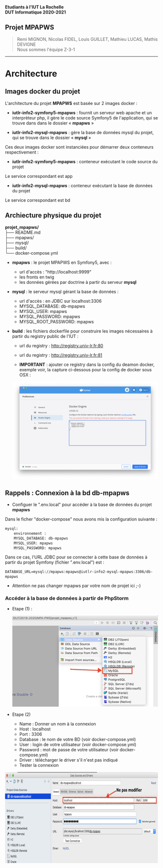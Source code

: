 **Etudiants à l'IUT La Rochelle**   
**DUT Informatique 2020-2021**

**Projet MPAPWS**   
---
> Remi MIGNON, Nicolas FIDEL, Louis GUILLET, Mathieu LUCAS, Mathis DEVIGNE  
> Nous sommes l'équipe Z-3-1
--- 


# Architecture

## Images docker du projet 

L'architecture du projet **MPAPWS** est basée sur 2 images docker :
* **iutlr-info2-symfony5-mpapws** : fournit un serveur web apache et un interprèteur php, il gère le code source Symfony5 de l'application, qui se trouve dans dans le dossier « **mpapws** »

* **iutlr-info2-mysql-mpapws** : gère la base de données mysql du projet, qui se trouve dans le dossier « **mysql** »

Ces deux images docker sont instanciées pour démarrer deux conteneurs respectivement :    
* **iutlr-info2-symfony5-mpapws** : conteneur exécutant le code source du projet 

Le service correspondant est app 
* **iutlr-info2-mysql-mpapws** : conteneur exécutant la base de données du projet 

Le service correspondant est bd

## Archiecture physique du projet

**projet_mpapws/**  
├── README.md     
├── mpapws/     
├── mysql/   
├── build/  
└── docker-compose.yml  

* **mpapws** : le projet MPAPWS en Symfony5, avec :
    * url d'accès : "http://localhost:9999" 
    * les fronts en twig
    * les données gérées par doctrine à partir du serveur **mysql**

* **mysql** : le serveur mysql gérant la base de données : 
    * url d'accès : en JDBC sur localhost:3306
    * MYSQL_DATABASE: db-mpapws
    * MYSQL_USER: mpapws
    * MYSQL_PASSWORD: mpapws
    * MYSQL_ROOT_PASSWORD: mpapws

* **build** : les fichiers dockerfile pour construire les images nécessaires à partir du registry public de l'IUT : 
    * url du registry : http://registry.univ-lr.fr:80 

    * url du registry : http://registry.univ-lr.fr:81
    * **IMPORTANT** : ajouter ce registry dans la config du deamon docker, exemple voir, la capture ci-dessous pour la config de docker sous OSX : 
    <div align="center" ><img alt="config registry docker OSX" src="ressources/osx-docker-registry-config.png" width="500" height="(500" /></div>


## Rappels : Connexion à la bd db-mpapws

* Configuer le ".env.local" pour accéder à la base de données du projet **mpapws**

Dans le ficher "docker-compose" nous avons mis la configuration suivante : 
```
mysql:
    environnement :
    MYSQL_DATABASE: db-mpapws
    MYSQL_USER: mpapws
    MYSQL_PASSWORD: mpapws
```
Dans ce cas, l'URL JDBC pour se connecter à cette base de données à partir du projet Symfony (fichier ".env.local") est : 
```
DATABASE_URL=mysql://mpapws:mpapws@iutlr-info2-mysql-mpapws:3306/db-mpapws
```
* Attention ne pas changer mpapws par votre nom de projet ici ;-)

### Accéder à la base de données à partir de PhpStorm 

- Etape (1) :
  <div align="center" ><img alt="config registry docker OSX" src="ressources/dbconfig01.png" width="600" height="300" /></div>

- Etape (2)
    - Name : Donner un nom à la connexion
    - Host : localhost 
    - Port : 3306 
    - Database : le nom de votre BD (voir docker-compose.yml)
    - User : login de votre utilisateur (voir docker-compose.yml)
    - Password : mot de passe de votre utilisateur (voir docker-compose.yml)
    - Driver : télécharger le driver s'il n'est pas indiqué
    - Tester la connexion 
<div align="center" ><img alt="config registry docker OSX" src="ressources/dbconfig02.png" width="650" height="300" /></div>



